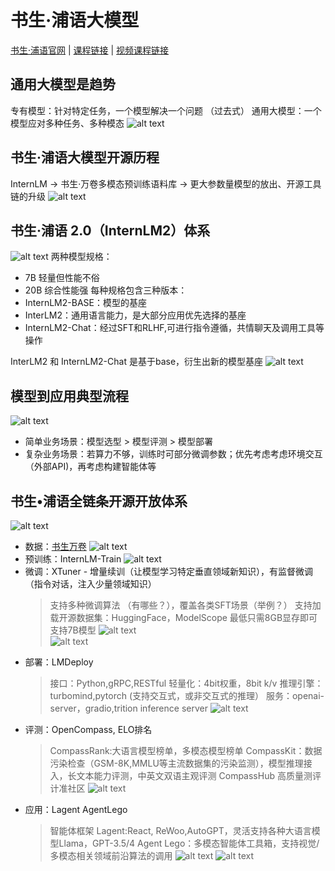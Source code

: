 # 书生·浦语大模型
[书生·浦语官网](https://internlm.intern-ai.org.cn/) |
[课程链接](https://github.com/InternLM/Tutorial/tree/camp2) |
[视频课程链接](https://www.bilibili.com/video/BV1Vx421X72D/?vd_source=6a583c10668fbb7726a75f50cb76fe62) 

## 通用大模型是趋势
专有模型：针对特定任务，一个模型解决一个问题 （过去式）
通用大模型：一个模型应对多种任务、多种模态
![alt text](image-1.png)

## 书生·浦语大模型开源历程
InternLM -> 书生·万卷多模态预训练语料库 -> 更大参数量模型的放出、开源工具链的升级
![alt text](image.png)

## 书生·浦语 2.0（InternLM2）体系
![alt text](image-4.png)
两种模型规格：
- 7B 轻量但性能不俗
- 20B 综合性能强
每种规格包含三种版本：
- InternLM2-BASE：模型的基座
- InterLM2：通用语言能力，是大部分应用优先选择的基座
- InternLM2-Chat：经过SFT和RLHF,可进行指令遵循，共情聊天及调用工具等操作

InterLM2 和 InternLM2-Chat 是基于base，衍生出新的模型基座
![alt text](image-2.png)

## 模型到应用典型流程
![alt text](image-3.png)
- 简单业务场景：模型选型 > 模型评测 > 模型部署
- 复杂业务场景：若算力不够，训练时可部分微调参数；优先考虑考虑环境交互（外部API)，再考虑构建智能体等

## 书生•浦语全链条开源开放体系
![alt text](image-5.png)
- 数据：[书生万卷](https://opendatalab.org.cn/)
![alt text](image-6.png)
- 预训练：InternLM-Train
![alt text](image-7.png)
- 微调：XTuner - 增量续训（让模型学习特定垂直领域新知识），有监督微调（指令对话，注入少量领域知识）
	> 支持多种微调算法 （有哪些？），覆盖各类SFT场景（举例？）
	> 支持加载开源数据集：HuggingFace，ModelScope
	> 最低只需8GB显存即可支持7B模型 
    ![alt text](image-8.png)    
    ![alt text](image-9.png)
- 部署：LMDeploy
	> 接口：Python,gRPC,RESTful
	> 轻量化：4bit权重，8bit k/v
	> 推理引擎：turbomind,pytorch (支持交互式，或非交互式的推理）
	> 服务：openai-server，gradio,trition inference server
    ![alt text](image-11.png)
- 评测：OpenCompass, ELO排名
	> CompassRank:大语言模型榜单，多模态模型榜单
	> CompassKit：数据污染检查（GSM-8K,MMLU等主流数据集的污染监测），模型推理接入，长文本能力评测，中英文双语主观评测
	> CompassHub 高质量测评计准社区
    ![alt text](image-10.png)
- 应用：Lagent AgentLego
	> 智能体框架 Lagent:React, ReWoo,AutoGPT，灵活支持各种大语言模型Llama，GPT-3.5/4
	> Agent Lego：多模态智能体工具箱，支持视觉/多模态相关领域前沿算法的调用
    ![alt text](image-12.png)
    ![alt text](image-13.png)